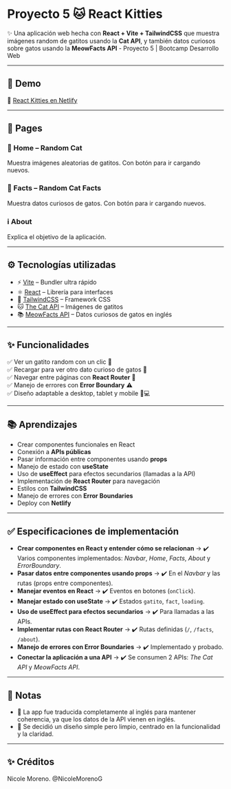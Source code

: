 # Proyecto 5 🐱 React Kitties  

✨ Una aplicación web hecha con **React + Vite + TailwindCSS** que muestra imágenes random de gatitos usando la **Cat API**, y también datos curiosos sobre gatos usando la **MeowFacts API** - Proyecto 5 | Bootcamp Desarrollo Web

---

## 🚀 Demo  
🔗 [React Kitties en Netlify](https://react-kitties.netlify.app)  

---

## 📖 Pages 
### 🐾 Home – Random Cat  
Muestra imágenes aleatorias de gatitos. Con botón para ir cargando nuevos.

### 📖 Facts – Random Cat Facts  
Muestra datos curiosos de gatos. Con botón para ir cargando nuevos.

### ℹ️ About  
Explica el objetivo de la aplicación.

---

## ⚙️ Tecnologías utilizadas  
- ⚡ [Vite](https://vitejs.dev/) – Bundler ultra rápido  
- ⚛️ [React](https://react.dev/) – Librería para interfaces  
- 🎨 [TailwindCSS](https://tailwindcss.com/) – Framework CSS  
- 🐱 [The Cat API](https://thecatapi.com/) – Imágenes de gatitos  
- 📚 [MeowFacts API](https://meowfacts.herokuapp.com/) – Datos curiosos de gatos en inglés  

---

## ✨ Funcionalidades  
✅ Ver un gatito random con un clic 🐾  
✅ Recargar para ver otro dato curioso de gatos 📖  
✅ Navegar entre páginas con **React Router** 🔗  
✅ Manejo de errores con **Error Boundary** ⚠️  
✅ Diseño adaptable a desktop, tablet y mobile 📱💻  

---

## 📚 Aprendizajes  
- Crear componentes funcionales en React
- Conexión a **APIs públicas** 
- Pasar información entre componentes usando **props**  
- Manejo de estado con **useState**  
- Uso de **useEffect** para efectos secundarios (llamadas a la API)  
- Implementación de **React Router** para navegación  
- Estilos con **TailwindCSS**  
- Manejo de errores con **Error Boundaries**  
- Deploy con **Netlify**   

---

## ✅ Especificaciones de implementación

- **Crear componentes en React y entender cómo se relacionan** → ✔️ Varios componentes implementados: *Navbar*, *Home*, *Facts*, *About* y *ErrorBoundary*.  
- **Pasar datos entre componentes usando props** → ✔️ En el *Navbar* y las rutas (props entre componentes).  
- **Manejar eventos en React** → ✔️ Eventos en botones (`onClick`).  
- **Manejar estado con useState** → ✔️ Estados `gatito`, `fact`, `loading`.  
- **Uso de useEffect para efectos secundarios** → ✔️ Para llamadas a las APIs.  
- **Implementar rutas con React Router** → ✔️ Rutas definidas (`/`, `/facts`, `/about`).  
- **Manejo de errores con Error Boundaries** → ✔️ Implementado y probado.  
- **Conectar la aplicación a una API** → ✔️ Se consumen 2 APIs: *The Cat API* y *MeowFacts API*.  

---

## 📝 Notas  
- 🔹 La app fue traducida completamente al inglés para mantener coherencia, ya que los datos de la API vienen en inglés.  
- 🔹 Se decidió un diseño simple pero limpio, centrado en la funcionalidad y la claridad.  

---

## ✨ Créditos

Nicole Moreno. @NicoleMorenoG
